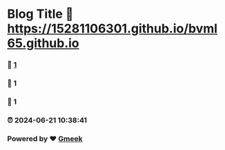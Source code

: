 # Blog Title :link: https://15281106301.github.io/bvml65.github.io 
### :page_facing_up: [1](https://15281106301.github.io/bvml65.github.io/tag.html) 
### :speech_balloon: 1 
### :hibiscus: 1 
### :alarm_clock: 2024-06-21 10:38:41 
### Powered by :heart: [Gmeek](https://github.com/Meekdai/Gmeek)
